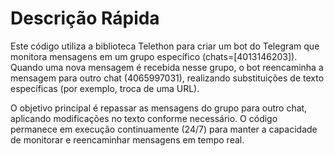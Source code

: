 
# Descrição Rápida

Este código utiliza a biblioteca Telethon para criar um bot do Telegram que monitora mensagens em um grupo específico (chats=[4013146203]). Quando uma nova mensagem é recebida nesse grupo, o bot reencaminha a mensagem para outro chat (4065997031), realizando substituições de texto específicas (por exemplo, troca de uma URL).

O objetivo principal é repassar as mensagens do grupo para outro chat, aplicando modificações no texto conforme necessário. O código permanece em execução continuamente (24/7) para manter a capacidade de monitorar e reencaminhar mensagens em tempo real.

